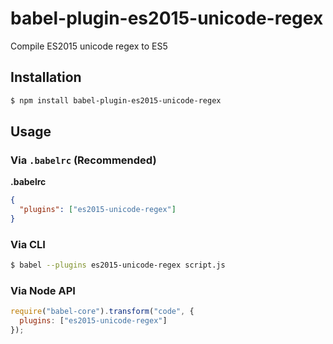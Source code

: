 # babel-plugin-es2015-unicode-regex

Compile ES2015 unicode regex to ES5

## Installation

```sh
$ npm install babel-plugin-es2015-unicode-regex
```

## Usage

### Via `.babelrc` (Recommended)

**.babelrc**

```json
{
  "plugins": ["es2015-unicode-regex"]
}
```

### Via CLI

```sh
$ babel --plugins es2015-unicode-regex script.js
```

### Via Node API

```javascript
require("babel-core").transform("code", {
  plugins: ["es2015-unicode-regex"]
});
```
